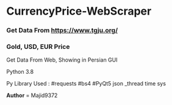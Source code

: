 # CurrencyPrice-WebScraper

### Get Data From https://www.tgju.org/ ###
### Gold, USD, EUR Price ###

Get Data From Web, Showing in Persian GUI 

Python 3.8 

Py Library Used : 
                  #requests
                  #bs4
                  #PyQt5
                  json
                  _thread
                  time
                  sys

__Author__ = Majid9372
